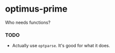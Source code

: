 # optimus-prime

Who needs functions?

### TODO

* Actually use `optparse`. It's good for what it does.
